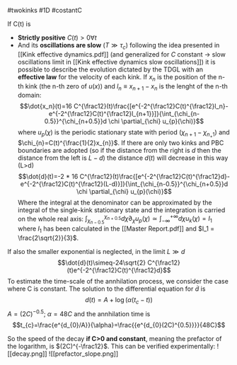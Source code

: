 #twokinks #1D #costantC

If C(t) is 
- **Strictly positive** $C(t)>0 \forall t$
- And its **oscillations are slow** $(T\gg \tau_{c})$
following the idea presented in [[Kink effective dynamics.pdf]] (and generalized for $C$ constant $\rightarrow$ slow oscillations limit in [[Kink effective dynamics slow oscillations]]) it is possible to describe the evolution dictated by the TDGL with an **effective law** for the velocity of each kink. If $x_n$ is the position of the n-th kink  (the n-th zero of $u(x)$) and $l_n\equiv x_{n+1}-x_n$ is the lenght of the n-th domain:
$$\dot{x_n}(t)=16 C^{\frac12}(t)\frac{[e^{-2^{\frac12}C(t)^{\frac12}l_n}-e^{-2^{\frac12}C(t)^{\frac12}l_{n+1}}]}{\int_{\chi_{n-0.5}}^{\chi_{n+0.5}}d \chi \partial_{\chi} u_{p}(\chi)}$$
where $u_{p}(\chi)$ is the periodic stationary state with period $(\chi_{n+1}-\chi_{n_+1})$ and $\chi_{n}=C(t)^{\frac{1}{2}x_{n}}$.
If there are only two kinks and PBC boundaries are adopted (so if the distance from the right is $d$ then the distance from the left is $L-d$) the distance $d(t)$ will decrease in this way (L>d)
$$\dot{d}(t)=-2 * 16 C^{\frac12}(t)\frac{[e^{-2^{\frac12}C(t)^{\frac12}d}-e^{-2^{\frac12}C(t)^{\frac12}(L-d)}]}{\int_{\chi_{n-0.5}}^{\chi_{n+0.5}}d \chi \partial_{\chi} u_{p}(\chi)}$$
Where the integral at the denominator can be approximated by the integral of the single-kink stationary state and the integration is carried on the whole real axis: $\int_{\chi_{n-0.5}}^{\chi_{n+0.5}}d \chi \partial_{\chi} u_{p}(\chi)\simeq \int_{-\infty}^{+\infty}d \chi u_{k}(\chi)=I_{1}$
where $I_1$ has been calculated in the [[Master Report.pdf]] and $I_1 = \frac{2\sqrt{2}}{3}$.

If also the smaller exponential is neglected, in the limit $L\gg d$
$$\dot{d}(t)\simeq-24\sqrt{2} C^{\frac12}(t)e^{-2^{\frac12}C(t)^{\frac12}d}$$
To estimate the time-scale of the annhilation process, we consider the case where C is constant. The solution to the differential equation for $\dot{d}$ is
$$d(t)=A+\log(\alpha(t_{c}-t))$$
$A=(2C)^{-0.5}$; $\alpha = 48C$  and the annhilation time is
$$t_{c}=\frac{e^{d_{0}/A}}{\alpha}=\frac{{e^{d_{0}(2C)^{0.5}}}}{48C}$$

So the speed of the decay **if C>0 and constant**, meaning the prefactor of the logarithm, is $(2C)^{-\frac12}$.
This can be verified experimentally:
![[decay.png]] ![[prefactor_slope.png]]
